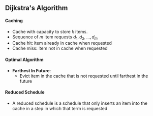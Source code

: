 ## Dijkstra's Algorithm
#### Caching
- Cache with capacity to store $k$ items.
- Sequence of $m$ item requests $d_{1}, d_{2}, ..., d_{m}$ 
- Cache hit: item already in cache when requested
- Cache miss: item not in cache when requested

#### Optimal Algorithm
- **Farthest In Future**:
	- Evict item in the cache that is not requested until farthest in the future

#### Reduced Schedule
- A reduced schedule is a schedule that only inserts an item into the cache in a step in which that term is requested


